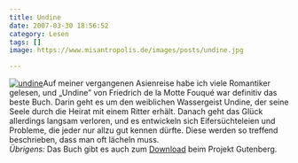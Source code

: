 ```yaml
---
title: Undine
date: 2007-03-30 18:56:52
category: Lesen
tags: []
image: https://www.misantropolis.de/images/posts/undine.jpg

---
```


[![](http://www.misantropolis.de/wp-content/uploads/2008/03/undine.jpg "undine")](http://www.misantropolis.de/wp-content/uploads/2008/03/undine.jpg)Auf meiner vergangenen Asienreise habe ich viele Romantiker gelesen, und „Undine” von Friedrich de la Motte Fouqué war definitiv das beste Buch. Darin geht es um den weiblichen Wassergeist Undine, der seine Seele durch die Heirat mit einem Ritter erhält. Danach geht das Glück allerdings langsam verloren, und es entwickeln sich Eifersüchteleien und Probleme, die jeder nur allzu gut kennen dürfte. Diese werden so treffend beschrieben, dass man oft lächeln muss.  
*Übrigens:* Das Buch gibt es auch zum [Download](http://www.gutenberg.org/etext/18752) beim Projekt Gutenberg.
